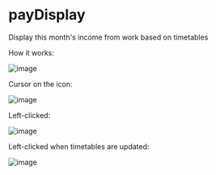 # payDisplay
Display this month's income from work based on timetables

How it works:

![image](https://github.com/yahnyshc/payDisplay/assets/143096926/d5d83072-e1f1-4b3a-9058-a7ba0dec7f70)

Cursor on the icon:

![image](https://github.com/yahnyshc/payDisplay/assets/143096926/4dbb850d-5929-4371-8b21-0dc8c0db9643)


Left-clicked:

![image](https://github.com/yahnyshc/payDisplay/assets/143096926/553e2d97-f433-4859-a29a-1951d6d39f50)

Left-clicked when timetables are updated:

![image](https://github.com/yahnyshc/payDisplay/assets/143096926/c4bd4599-e0a7-4dd4-ae57-5b23e07e9dd7)








